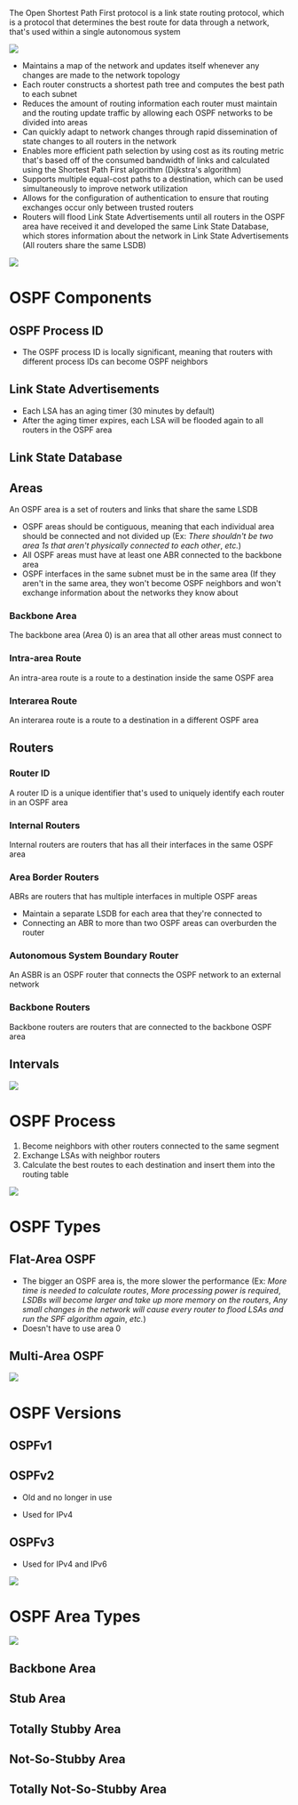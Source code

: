 The Open Shortest Path First protocol is a link state routing protocol, which is a protocol that determines the best route for data through a network, that's used within a single autonomous system

![](https://github.com/JonmarCorpuz/SecondBrain/blob/main/Assets/The-Role-of-the-Area-Border-Router-ABR.png)

* Maintains a map of the network and updates itself whenever any changes are made to the network topology
* Each router constructs a shortest path tree and computes the best path to each subnet
* Reduces the amount of routing information each router must maintain and the routing update traffic by allowing each OSPF networks to be divided into areas
* Can quickly adapt to network changes through rapid dissemination of state changes to all routers in the network
* Enables more efficient path selection by using cost as its routing metric that's based off of the consumed bandwidth of links and calculated using the Shortest Path First algorithm (Dijkstra's algorithm)
* Supports multiple equal-cost paths to a destination, which can be used simultaneously to improve network utilization
* Allows for the configuration of authentication to ensure that routing exchanges occur only between trusted routers
* Routers will flood Link State Advertisements until all routers in the OSPF area have received it and developed the same Link State Database, which stores information about the network in Link State Advertisements (All routers share the same LSDB)

![](https://github.com/JonmarCorpuz/SecondBrain/blob/main/Assets/Whitespace.png)

# OSPF Components

## OSPF Process ID

* The OSPF process ID is locally significant, meaning that routers with different process IDs can become OSPF neighbors

## Link State Advertisements

* Each LSA has an aging timer (30 minutes by default)
* After the aging timer expires, each LSA will be flooded again to all routers in the OSPF area

## Link State Database

## Areas

An OSPF area is a set of routers and links that share the same LSDB

* OSPF areas should be contiguous, meaning that each individual area should be connected and not divided up (Ex: *There shouldn't be two area 1s that aren't physically connected to each other*, *etc.*)
* All OSPF areas must have at least one ABR connected to the backbone area
* OSPF interfaces in the same subnet must be in the same area (If they aren't in the same area, they won't become OSPF neighbors and won't exchange information about the networks they know about

### Backbone Area

The backbone area (Area 0) is an area that all other areas must connect to

### Intra-area Route

An intra-area route is a route to a destination inside the same OSPF area

### Interarea Route

An interarea route is a route to a destination in a different OSPF area

## Routers

### Router ID

A router ID is a unique identifier that's used to uniquely identify each router in an OSPF area

### Internal Routers

Internal routers are routers that has all their interfaces in the same OSPF area

### Area Border Routers

ABRs are routers that has multiple interfaces in multiple OSPF areas

* Maintain a separate LSDB for each area that they're connected to
* Connecting an ABR to more than two OSPF areas can overburden the router

### Autonomous System Boundary Router

An ASBR is an OSPF router that connects the OSPF network to an external network

### Backbone Routers

Backbone routers are routers that are connected to the backbone OSPF area

## Intervals

![](https://github.com/JonmarCorpuz/SecondBrain/blob/main/Assets/Whitespace.png)

# OSPF Process

1. Become neighbors with other routers connected to the same segment
2. Exchange LSAs with neighbor routers
3. Calculate the best routes to each destination and insert them into the routing table

![](https://github.com/JonmarCorpuz/SecondBrain/blob/main/Assets/Whitespace.png)

# OSPF Types

## Flat-Area OSPF

* The bigger an OSPF area is, the more slower the performance (Ex: *More time is needed to calculate routes*, *More processing power is required*, *LSDBs will become larger and take up more memory on the routers*, *Any small changes in the network will cause every router to flood LSAs and run the SPF algorithm again*, *etc.*)
* Doesn't have to use area 0

## Multi-Area OSPF

![](https://github.com/JonmarCorpuz/SecondBrain/blob/main/Assets/Whitespace.png)

# OSPF Versions

## OSPFv1

## OSPFv2

* Old and no longer in use

* Used for IPv4

## OSPFv3

* Used for IPv4 and IPv6

![](https://github.com/JonmarCorpuz/SecondBrain/blob/main/Assets/Whitespace.png)

# OSPF Area Types

![](https://github.com/JonmarCorpuz/SecondBrain/blob/main/Assets/ospf-stub-areas.png)

## Backbone Area

## Stub Area

## Totally Stubby Area

## Not-So-Stubby Area

## Totally Not-So-Stubby Area
